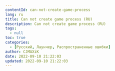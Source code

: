```yaml
---
contentId: can-not-create-game-process
lang: ru
title: Can not create game process (RU)
description: Can not create game process (RU)
tags:
  - null
toc: true
categories:
  - [Русский, Лаунчер, Распространенные ошибки]
author: CJMAXiK
date: 2022-09-10 21:22:03
updated: 2022-09-10 21:22:03
---
```

